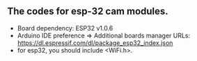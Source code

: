 ## The codes for esp-32 cam modules.

- Board dependency: ESP32 v1.0.6  
- Arduino IDE preference => Additional boards manager URLs: https://dl.espressif.com/dl/package_esp32_index.json  
- for esp32, you should include <WiFi.h>.
